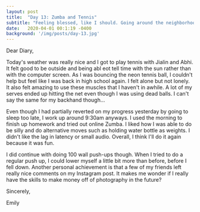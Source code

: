 ```yaml
---
layout: post
title:  "Day 13: Zumba and Tennis"
subtitle: "Feeling blessed, like I should. Going around the neighborhood."
date:   2020-04-01 00:1:19 -0400
background: '/img/posts/day-13.jpg'
---
```


Dear Diary,

Today's weather was really nice and I got to play tennis with Jialin and Abhi. It felt good to be outside and being abl eot tell time with the sun rather than with the computer screen. As I was bouncing the neon tennis ball, I couldn't help but feel like I was back in high school again. I felt alone but not lonely. It also felt amazing to use these muscles that I haven't in awhile. A lot of my serves ended up hitting the net even though I was using dead balls. I can't say the same for my backhand though...

Even though I had partially reverted on my progress yesterday by going to sleep too late, I work up around 9:30am anyways. I used the morning to finish up homework and tried out online Zumba. I liked how I was able to do be silly and do alternative moves such as holding water bottle as weights. I didn't like the lag in latency or small audio. Overall, I think I'll do it again because it was fun.

I did continue with doing 100 wall push-ups though. When I tried to do a regular push up, I could lower myself a little bit more than before, before I fell down. Another personal achievement is that a few of my friends left really nice comments on my Instagram post. It makes me wonder if I really have the skills to make money off of photography in the future?


Sincerely,

Emily